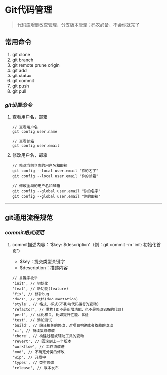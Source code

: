 # Git代码管理
 > 代码库增删改查管理、分支版本管理；码农必备，不会你就完了

## 常用命令
  1. git clone
  2. git branch
  3. git remote prune origin
  4. git add
  5. git status
  6. git commit
  7. git push
  8. git pull
### *git设置命令*
  1. 查看用户名，邮箱
      ```shell
      // 查看用户名
      git config user.name

      // 查看邮箱
      git config user.email
      ```
  2. 修改用户名，邮箱
      ```shell
      // 修改当前仓库的用户名和邮箱
      git config --local user.email "你的名字"
      git config --local user.email "你的邮箱"

      // 修改全局的用户名和邮箱
      git config --global user.email "你的名字"
      git config --global user.email "你的邮箱"
      ```

-----

## git通用流程规范
### *commit格式规范*
  1. commit描述内容：'$key: $description'（例：git commit -m 'init: 初始化首页'）
      - $key：提交类型关键字
      - $description：描述内容

      ```
      // 关键字枚举
      'init', // 初始化
      'feat', // 新功能(feature)
      'fix', // 修补bug
      'docs', // 文档(documentation)
      'style', // 格式、样式(不影响代码运行的变动)
      'refactor', // 重构(即不是新增功能，也不是修改BUG的代码)
      'perf', // 优化相关，比如提升性能、体验
      'test', // 添加测试
      'build', // 编译相关的修改，对项目构建或者依赖的改动
      'ci', // 持续集成修改
      'chore', // 构建过程或辅助工具的变动
      'revert', // 回滚到上一个版本
      'workflow', // 工作流改进
      'mod', // 不确定分类的修改
      'wip', // 开发中
      'types', // 类型修改
      'release', // 版本发布
      ```